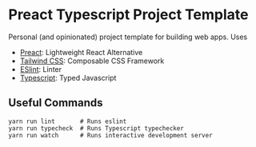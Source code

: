 # Preact Typescript Project Template
Personal (and opinionated) project template for building web apps. Uses
* [Preact](https://preactjs.com/): Lightweight React Alternative
* [Tailwind CSS](https://tailwindcss.com/): Composable CSS Framework
* [ESlint](https://eslint.org/): Linter
* [Typescript](https://www.typescriptlang.org/): Typed Javascript

## Useful Commands
```shell
yarn run lint       # Runs eslint
yarn run typecheck  # Runs Typescript typechecker
yarn run watch      # Runs interactive development server
```
